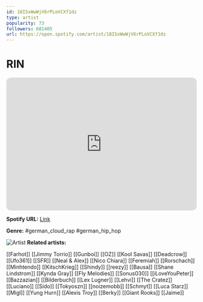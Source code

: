 ```yaml
---
id: 18ISxWwWjV6rPLoVCXf1dz
type: artist
popularity: 73
followers: 681405
url: https://open.spotify.com/artist/18ISxWwWjV6rPLoVCXf1dz
---
```

# RIN

<iframe style="border-radius:12px" src="https://open.spotify.com/embed/artist/18ISxWwWjV6rPLoVCXf1dz" width="100%" height="352" frameBorder="0" allowfullscreen="" allow="autoplay; clipboard-write; encrypted-media; fullscreen; picture-in-picture" loading="lazy"></iframe>

**Spotify URL:** [Link](https://open.spotify.com/artist/18ISxWwWjV6rPLoVCXf1dz)

**Genre:**  #german_cloud_rap #german_hip_hop

![Artist](https://i.scdn.co/image/ab6761610000e5ebab213746f88c8e79ed353453)
**Related artists:**

[[Farhot]]
[[Jimmy Torrio]]
[[Gunboi]]
[[OZ]]
[[Kool Savas]]
[[Deadcrow]]
[[Ufo361]]
[[SFR]]
[[Neal & Alex]]
[[Nico Chiara]]
[[Feremiah]]
[[Rorschach]]
[[Minhtendo]]
[[KitschKrieg]]
[[Shindy]]
[[reezy]]
[[Bausa]]
[[Shane Lindstrom]]
[[Kynda Gray]]
[[Fly Melodies]]
[[Sonus030]]
[[iLoveYouPeter]]
[[Bazzazian]]
[[Bilderbuch]]
[[Lex Lugner]]
[[Lehvi]]
[[The Cratez]]
[[Luciano]]
[[Sido]]
[[Tokyoszn]]
[[noizemobb]]
[[Schmyt]]
[[Luca Starz]]
[[Migl]]
[[Yung Hurn]]
[[Alexis Troy]]
[[Berky]]
[[Giant Rooks]]
[[Jaime]]
